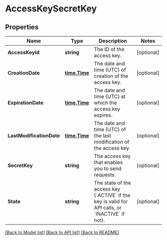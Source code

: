 # AccessKeySecretKey

## Properties

Name | Type | Description | Notes
------------ | ------------- | ------------- | -------------
**AccessKeyId** | **string** | The ID of the access key. | [optional] 
**CreationDate** | [**time.Time**](time.Time.md) | The date and time (UTC) of creation of the access key. | [optional] 
**ExpirationDate** | [**time.Time**](time.Time.md) | The date and time (UTC) at which the access key expires. | [optional] 
**LastModificationDate** | [**time.Time**](time.Time.md) | The date and time (UTC) of the last modification of the access key. | [optional] 
**SecretKey** | **string** | The access key that enables you to send requests. | [optional] 
**State** | **string** | The state of the access key (&#x60;ACTIVE&#x60; if the key is valid for API calls, or &#x60;INACTIVE&#x60; if not). | [optional] 

[[Back to Model list]](../README.md#documentation-for-models) [[Back to API list]](../README.md#documentation-for-api-endpoints) [[Back to README]](../README.md)


